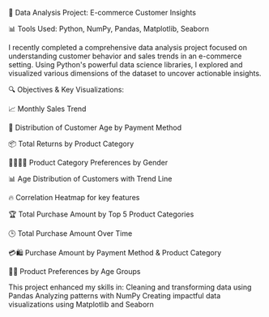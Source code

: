 🚀 Data Analysis Project: E-commerce Customer Insights

 📊 Tools Used: Python, NumPy, Pandas, Matplotlib, Seaborn
 
I recently completed a comprehensive data analysis project focused on understanding customer behavior and sales trends in an e-commerce setting. Using Python's powerful data science libraries, I explored and visualized various dimensions of the dataset to uncover actionable insights.

🔍 Objectives & Key Visualizations:

📈 Monthly Sales Trend

👥 Distribution of Customer Age by Payment Method

📦 Total Returns by Product Category

🧍‍♂️🧍‍♀️ Product Category Preferences by Gender

📊 Age Distribution of Customers with Trend Line

🔥 Correlation Heatmap for key features

🏆 Total Purchase Amount by Top 5 Product Categories

🕒 Total Purchase Amount Over Time

💳🛍️ Purchase Amount by Payment Method & Product Category

👶🧓 Product Preferences by Age Groups

This project enhanced my skills in:
Cleaning and transforming data using Pandas
Analyzing patterns with NumPy
Creating impactful data visualizations using Matplotlib and Seaborn
